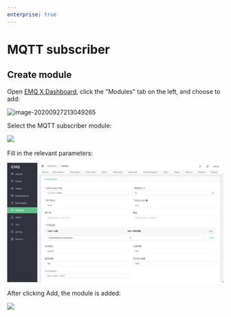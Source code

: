 ```yaml
---
enterprise: true
---
```

# MQTT subscriber

## Create module

Open [EMQ X Dashboard](http://127.0.0.1:18083/#/modules), click the "Modules" tab on the left, and choose to add:

![image-20200927213049265](./assets/modules.png)

Select the MQTT subscriber module:

![](./assets/mqtt_subscriber1.png)


Fill in the relevant parameters:

![](./assets/mqtt_subscriber2.png)

After clicking Add, the module is added:

![](./assets/mqtt_subscriber3.png)